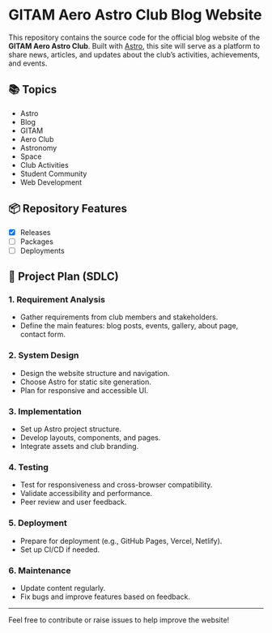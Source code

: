 # GITAM Aero Astro Club Blog Website

This repository contains the source code for the official blog website of the **GITAM Aero Astro Club**. Built with [Astro](https://astro.build/), this site will serve as a platform to share news, articles, and updates about the club’s activities, achievements, and events.

## 📚 Topics

- Astro
- Blog
- GITAM
- Aero Club
- Astronomy
- Space
- Club Activities
- Student Community
- Web Development

## 📦 Repository Features

- [x] Releases
- [ ] Packages
- [ ] Deployments

## 🚀 Project Plan (SDLC)

### 1. Requirement Analysis
- Gather requirements from club members and stakeholders.
- Define the main features: blog posts, events, gallery, about page, contact form.

### 2. System Design
- Design the website structure and navigation.
- Choose Astro for static site generation.
- Plan for responsive and accessible UI.

### 3. Implementation
- Set up Astro project structure.
- Develop layouts, components, and pages.
- Integrate assets and club branding.

### 4. Testing
- Test for responsiveness and cross-browser compatibility.
- Validate accessibility and performance.
- Peer review and user feedback.

### 5. Deployment
- Prepare for deployment (e.g., GitHub Pages, Vercel, Netlify).
- Set up CI/CD if needed.

### 6. Maintenance
- Update content regularly.
- Fix bugs and improve features based on feedback.

---

Feel free to contribute or raise issues to help improve the website!
